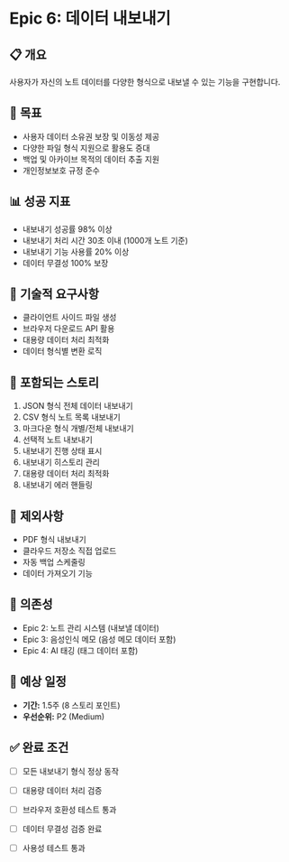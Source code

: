 # Epic 6: 데이터 내보내기

## 📋 개요

사용자가 자신의 노트 데이터를 다양한 형식으로 내보낼 수 있는 기능을 구현합니다.

## 🎯 목표

-   사용자 데이터 소유권 보장 및 이동성 제공
-   다양한 파일 형식 지원으로 활용도 증대
-   백업 및 아카이브 목적의 데이터 추출 지원
-   개인정보보호 규정 준수

## 📊 성공 지표

-   내보내기 성공률 98% 이상
-   내보내기 처리 시간 30초 이내 (1000개 노트 기준)
-   내보내기 기능 사용률 20% 이상
-   데이터 무결성 100% 보장

## 🔧 기술적 요구사항

-   클라이언트 사이드 파일 생성
-   브라우저 다운로드 API 활용
-   대용량 데이터 처리 최적화
-   데이터 형식별 변환 로직

## 📝 포함되는 스토리

1. JSON 형식 전체 데이터 내보내기
2. CSV 형식 노트 목록 내보내기
3. 마크다운 형식 개별/전체 내보내기
4. 선택적 노트 내보내기
5. 내보내기 진행 상태 표시
6. 내보내기 히스토리 관리
7. 대용량 데이터 처리 최적화
8. 내보내기 에러 핸들링

## 🚫 제외사항

-   PDF 형식 내보내기
-   클라우드 저장소 직접 업로드
-   자동 백업 스케줄링
-   데이터 가져오기 기능

## 🔗 의존성

-   Epic 2: 노트 관리 시스템 (내보낼 데이터)
-   Epic 3: 음성인식 메모 (음성 메모 데이터 포함)
-   Epic 4: AI 태깅 (태그 데이터 포함)

## 📅 예상 일정

-   **기간:** 1.5주 (8 스토리 포인트)
-   **우선순위:** P2 (Medium)

## ✅ 완료 조건

-   [ ] 모든 내보내기 형식 정상 동작
-   [ ] 대용량 데이터 처리 검증
-   [ ] 브라우저 호환성 테스트 통과
-   [ ] 데이터 무결성 검증 완료
-   [ ] 사용성 테스트 통과

